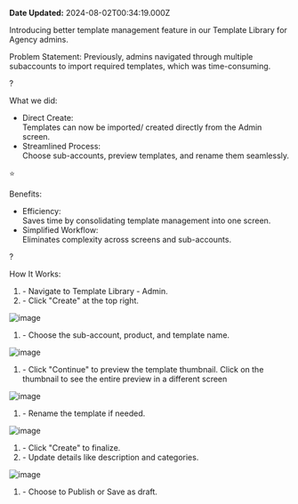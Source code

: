 **Date Updated:** 2024-08-02T00:34:19.000Z

Introducing better template management feature in our Template Library for Agency admins.

Problem Statement: Previously, admins navigated through multiple subaccounts to import required templates, which was time-consuming.

? 

What we did:

* Direct Create:  
Templates can now be imported/ created directly from the Admin screen.
* Streamlined Process:  
 Choose sub-accounts, preview templates, and rename them seamlessly.

⭐ 

Benefits:

* Efficiency:  
 Saves time by consolidating template management into one screen.
* Simplified Workflow:  
 Eliminates complexity across screens and sub-accounts.

?

 How It Works:

1. \- Navigate to Template Library - Admin.
2. \- Click "Create" at the top right.

![image](https://s3.amazonaws.com/cdn.freshdesk.com/data/helpdesk/attachments/production/155030317569/original/cl39u1YDs1XNvVqRCHgUzyGjrC-3p-gWuA.jpeg?1722539011)

1. \- Choose the sub-account, product, and template name.

![image](https://s3.amazonaws.com/cdn.freshdesk.com/data/helpdesk/attachments/production/155030317573/original/cbK-2fEL55cWRy2i37gxmYgUlTRbgWhCYg.jpeg?1722539011)

1. \- Click "Continue" to preview the template thumbnail. Click on the thumbnail to see the entire preview in a different screen

![image](https://s3.amazonaws.com/cdn.freshdesk.com/data/helpdesk/attachments/production/155030317571/original/f_VZCjc8kiolD4eGLbc278z4V0xo2iKVxQ.jpeg?1722539011)

1. \- Rename the template if needed.

![image](https://s3.amazonaws.com/cdn.freshdesk.com/data/helpdesk/attachments/production/155030317572/original/L_z9YVzXBkSin-Fs7zAowrMnDtTMNfcw6Q.jpeg?1722539011)

1. \- Click "Create" to finalize.
2. \- Update details like description and categories.

![image](https://s3.amazonaws.com/cdn.freshdesk.com/data/helpdesk/attachments/production/155030317570/original/zFh8rKDhWlM-ZjPYUiVfFgFjbPg9Q0hECQ.jpeg?1722539011)

1. \- Choose to Publish or Save as draft.